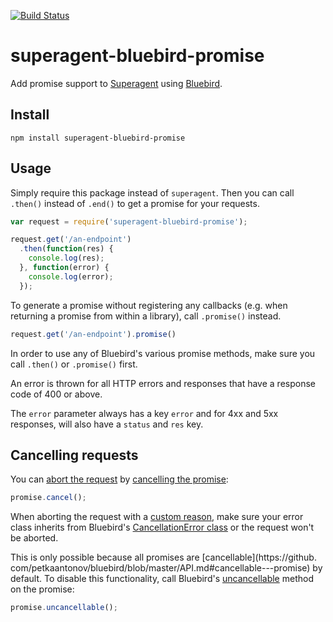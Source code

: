 [![Build Status](https://img.shields.io/travis/KyleAMathews/superagent-bluebird-promise/master.svg?style=flat-square)](http://travis-ci.org/KyleAMathews/superagent-bluebird-promise)

superagent-bluebird-promise
===========================

Add promise support to
[Superagent](http://visionmedia.github.io/superagent/) using
[Bluebird](https://github.com/petkaantonov/bluebird).

## Install
`npm install superagent-bluebird-promise`

## Usage
Simply require this package instead of `superagent`. Then you can call `.then()` instead of `.end()` to get a promise for your requests.

```javascript
var request = require('superagent-bluebird-promise');

request.get('/an-endpoint')
  .then(function(res) {
    console.log(res);
  }, function(error) {
    console.log(error);
  });
```

To generate a promise without registering any callbacks (e.g. when returning a promise from within a library), call `.promise()` instead.

```javascript
request.get('/an-endpoint').promise()
```

In order to use any of Bluebird's various promise methods, make sure you call `.then()` or `.promise()` first.

An error is thrown for all HTTP errors and responses that have a response code of 400 or above.

The `error` parameter always has a key `error` and for 4xx and 5xx responses, will also have a `status` and `res` key.

## Cancelling requests

You can [abort the request](http://visionmedia.github.io/superagent/#aborting-requests) by [cancelling the promise](https://github.com/petkaantonov/bluebird/blob/master/API.md#cancelerror-reason---promise):

```js
promise.cancel();
```

When aborting the request with a [custom reason](https://github.com/petkaantonov/bluebird/blob/master/API.md#cancelerror-reason---promise), make sure your error class inherits from Bluebird's [CancellationError class](https://github.com/petkaantonov/bluebird/blob/master/API.md#cancellationerror) or the request won't be aborted.

This is only possible because all promises are [cancellable](https://github. com/petkaantonov/bluebird/blob/master/API.md#cancellable---promise) by default. To disable this functionality, call Bluebird's [uncancellable](https://github.com/petkaantonov/bluebird/blob/master/API.md#uncancellable---promise) method on the promise:

```js
promise.uncancellable();
```
